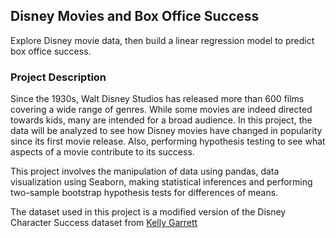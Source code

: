 ## Disney Movies and Box Office Success
Explore Disney movie data, then build a linear regression model to predict box office success.

### Project Description
Since the 1930s, Walt Disney Studios has released more than 600 films covering a wide range of genres. While some movies are indeed directed towards kids, many are intended for a broad audience. In this project, the data will be analyzed to see how Disney movies have changed in popularity since its first movie release. Also, performing hypothesis testing to see what aspects of a movie contribute to its success.

This project involves the manipulation of data using pandas, data visualization using Seaborn, making statistical inferences and performing two-sample bootstrap hypothesis tests for differences of means.

The dataset used in this project is a modified version of the Disney Character Success dataset from [Kelly Garrett](https://data.world/kgarrett/disney-character-success-00-16)
